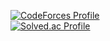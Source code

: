 [![CodeForces Profile](https://cf.leed.at?id=Arcipond)](https://codeforces.com/profile/Arcipond)<br>
[![Solved.ac Profile](http://mazassumnida.wtf/api/v2/generate_badge?boj=invincible)](https://solved.ac/invincible/)
